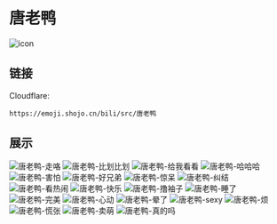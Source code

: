 # 唐老鸭
![icon](https://emoji.shojo.cn/bili/src/唐老鸭/icon.png)
## 链接
Cloudflare:
```
https://emoji.shojo.cn/bili/src/唐老鸭
```
## 展示
![唐老鸭-走咯](https://emoji.shojo.cn/bili/src/唐老鸭/唐老鸭-走咯.png)
![唐老鸭-比划比划](https://emoji.shojo.cn/bili/src/唐老鸭/唐老鸭-比划比划.png)
![唐老鸭-给我看看](https://emoji.shojo.cn/bili/src/唐老鸭/唐老鸭-给我看看.png)
![唐老鸭-哈哈哈](https://emoji.shojo.cn/bili/src/唐老鸭/唐老鸭-哈哈哈.png)
![唐老鸭-害怕](https://emoji.shojo.cn/bili/src/唐老鸭/唐老鸭-害怕.png)
![唐老鸭-好兄弟](https://emoji.shojo.cn/bili/src/唐老鸭/唐老鸭-好兄弟.png)
![唐老鸭-惊呆](https://emoji.shojo.cn/bili/src/唐老鸭/唐老鸭-惊呆.png)
![唐老鸭-纠结](https://emoji.shojo.cn/bili/src/唐老鸭/唐老鸭-纠结.png)
![唐老鸭-看热闹](https://emoji.shojo.cn/bili/src/唐老鸭/唐老鸭-看热闹.png)
![唐老鸭-快乐](https://emoji.shojo.cn/bili/src/唐老鸭/唐老鸭-快乐.png)
![唐老鸭-撸袖子](https://emoji.shojo.cn/bili/src/唐老鸭/唐老鸭-撸袖子.png)
![唐老鸭-睡了](https://emoji.shojo.cn/bili/src/唐老鸭/唐老鸭-睡了.png)
![唐老鸭-完美](https://emoji.shojo.cn/bili/src/唐老鸭/唐老鸭-完美.png)
![唐老鸭-心动](https://emoji.shojo.cn/bili/src/唐老鸭/唐老鸭-心动.png)
![唐老鸭-晕了](https://emoji.shojo.cn/bili/src/唐老鸭/唐老鸭-晕了.png)
![唐老鸭-sexy](https://emoji.shojo.cn/bili/src/唐老鸭/唐老鸭-sexy.png)
![唐老鸭-烦](https://emoji.shojo.cn/bili/src/唐老鸭/唐老鸭-烦.png)
![唐老鸭-慌张](https://emoji.shojo.cn/bili/src/唐老鸭/唐老鸭-慌张.png)
![唐老鸭-卖萌](https://emoji.shojo.cn/bili/src/唐老鸭/唐老鸭-卖萌.png)
![唐老鸭-真的吗](https://emoji.shojo.cn/bili/src/唐老鸭/唐老鸭-真的吗.png)
